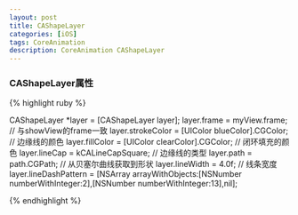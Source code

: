 ```yaml
---
layout: post
title: CAShapeLayer
categories: [iOS]
tags: CoreAnimation
description: CoreAnimation CAShapeLayer
---
```


<h3>CAShapeLayer属性</h3>

{% highlight ruby %}

CAShapeLayer *layer = [CAShapeLayer layer];
    layer.frame         = myView.frame;                // 与showView的frame一致
    layer.strokeColor   = [UIColor blueColor].CGColor;   // 边缘线的颜色
    layer.fillColor     = [UIColor clearColor].CGColor;   // 闭环填充的颜色
    layer.lineCap       = kCALineCapSquare;               // 边缘线的类型
    layer.path          = path.CGPath;                    // 从贝塞尔曲线获取到形状
    layer.lineWidth     = 4.0f;                           // 线条宽度
    layer.lineDashPattern = [NSArray arrayWithObjects:[NSNumber numberWithInteger:2],[NSNumber numberWithInteger:13],nil];

{% endhighlight %}
